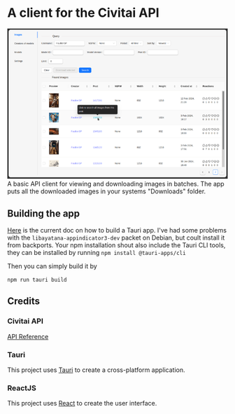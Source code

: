 # A client for the Civitai API
![Screenshot](screenshots/1-min.png)
A basic API client for viewing and downloading images in batches.
The app puts all the downloaded images in your systems "Downloads" folder.
## Building the app
[Here](https://tauri.app/v1/guides/getting-started/prerequisites) is the current doc on how to build a Tauri app. I've had some problems with the ```libayatana-appindicator3-dev``` packet on Debian, but coult install it from backports. Your npm installation shout also include the Tauri CLI tools, they can be installed by running ```npm install @tauri-apps/cli```

Then you can simply build it by
~~~
npm run tauri build
~~~
## Credits
### Civitai API
[API Reference](https://github.com/civitai/civitai/wiki/REST-API-Reference)
### Tauri
This project uses [Tauri](https://tauri.app/) to create a cross-platform application.
### ReactJS
This project uses [React](https://reactjs.org/) to create the user interface.
